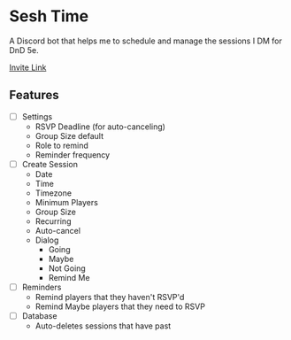 # Sesh Time
A Discord bot that helps me to schedule and manage the sessions I DM for DnD 5e.

[Invite Link](https://discord.com/api/oauth2/authorize?client_id=961225387269029928&permissions=8&scope=applications.commands%20bot)

## Features
- [ ] Settings
    - RSVP Deadline (for auto-canceling)
    - Group Size default
    - Role to remind
    - Reminder frequency
- [ ] Create Session
    - Date
    - Time
    - Timezone
    - Minimum Players
    - Group Size
    - Recurring
    - Auto-cancel
    - Dialog
        - Going
        - Maybe
        - Not Going
        - Remind Me
- [ ] Reminders
    - Remind players that they haven't RSVP'd
    - Remind Maybe players that they need to RSVP 
- [ ] Database
    - Auto-deletes sessions that have past